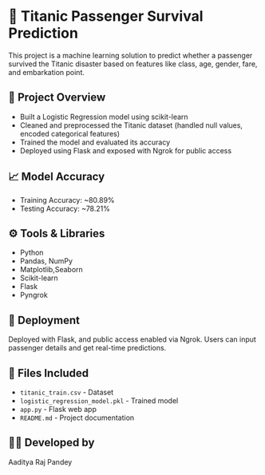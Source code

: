 # 🚢 Titanic Passenger Survival Prediction

This project is a machine learning solution to predict whether a passenger survived the Titanic disaster based on features like class, age, gender, fare, and embarkation point.

## 📌 Project Overview

- Built a Logistic Regression model using scikit-learn
- Cleaned and preprocessed the Titanic dataset (handled null values, encoded categorical features)
- Trained the model and evaluated its accuracy
- Deployed using Flask and exposed with Ngrok for public access

## 📈 Model Accuracy

- Training Accuracy: ~80.89%
- Testing Accuracy: ~78.21%

## ⚙️ Tools & Libraries

- Python
- Pandas, NumPy
- Matplotlib,Seaborn
- Scikit-learn
- Flask
- Pyngrok

## 🚀 Deployment

Deployed with Flask, and public access enabled via Ngrok. Users can input passenger details and get real-time predictions.

## 📁 Files Included

- `titanic_train.csv` - Dataset
- `logistic_regression_model.pkl` - Trained model
- `app.py` - Flask web app
- `README.md` - Project documentation

## 👨‍💻 Developed by

Aaditya Raj Pandey
